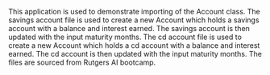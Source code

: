 This application is used to demonstrate importing of the Account class. 
The savings account file is used to create a new Account which holds a savings account with a balance and interest earned.
The savings account is then updated with the input maturity months.
The cd account file is used to create a new Account which holds a cd account with a balance and interest earned.
The cd account is then updated with the input maturity months. 
The files are sourced from Rutgers AI bootcamp. 
